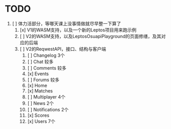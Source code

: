 # TODO

1. [ ] 体力活部分，等哪天课上没事情做就尽早整一下算了
   1. [x] V1的WASM支持，以及一个新的Leptos项目用来跑示例
   2. [ ] V2的WASM支持，以及LeptosOsuapiPlayground的页面修缮，及其对应的后端
   3. [ ] V2的ReqwestAPI，接口、结构与客户端
      1. [ ] Changelog 3个
      2. [ ] Chat 较多
      3. [ ] Comments 较多
      4. [x] Events
      5. [ ] Forums 较多
      6. [x] Home
      7. [x] Matches
      8. [ ] Multiplayer 4个
      9. [ ] News 2个
      10. [ ] Notifications 2个
      11. [x] Scores
      12. [x] Users 7个
